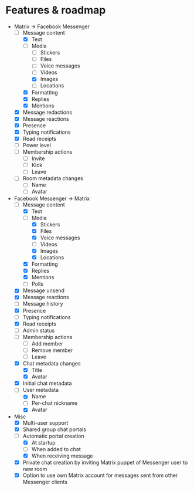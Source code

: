 # Features & roadmap

* Matrix → Facebook Messenger
  * [ ] Message content
    * [x] Text
    * [ ] Media
      * [ ] Stickers
      * [ ] Files
      * [ ] Voice messages
      * [ ] Videos
      * [x] Images
      * [ ] Locations
    * [x] Formatting
    * [x] Replies
    * [x] Mentions
  * [x] Message redactions
  * [x] Message reactions
  * [x] Presence
  * [x] Typing notifications
  * [x] Read receipts
  * [ ] Power level
  * [ ] Membership actions
    * [ ] Invite
    * [ ] Kick
    * [ ] Leave
  * [ ] Room metadata changes
    * [ ] Name
    * [ ] Avatar
* Facebook Messenger → Matrix
  * [ ] Message content
    * [x] Text
    * [ ] Media
      * [x] Stickers
      * [x] Files
      * [x] Voice messages
      * [ ] Videos
      * [x] Images
      * [x] Locations
    * [x] Formatting
    * [x] Replies
    * [x] Mentions
    * [ ] Polls
  * [x] Message unsend
  * [x] Message reactions
  * [ ] Message history
  * [x] Presence
  * [ ] Typing notifications
  * [x] Read receipts
  * [ ] Admin status
  * [ ] Membership actions
    * [ ] Add member
    * [ ] Remove member
    * [ ] Leave
  * [x] Chat metadata changes
    * [x] Title
    * [x] Avatar
  * [x] Initial chat metadata
  * [ ] User metadata
    * [x] Name
    * [ ] Per-chat nickname
    * [x] Avatar
* Misc
  * [x] Multi-user support
  * [x] Shared group chat portals
  * [ ] Automatic portal creation
    * [x] At startup
    * [ ] When added to chat
    * [x] When receiving message
  * [x] Private chat creation by inviting Matrix puppet of Messenger user to new room
  * [x] Option to use own Matrix account for messages sent from other Messenger clients

